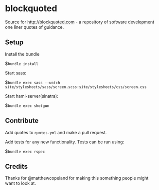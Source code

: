 blockquoted
===========================

Source for http://blockquoted.com - a repository of software development one liner quotes of guidance.

## Setup

Install the bundle

$`bundle install`


Start sass:

$`bundle exec sass --watch site/stylesheets/sass/screen.scss:site/stylesheets/css/screen.css`


Start haml-server(sinatra):

$`bundle exec shotgun`


## Contribute

Add quotes to `quotes.yml` and make a pull request.

Add tests for any new functionality. Tests can be run using:

$`bundle exec rspec`

## Credits

Thanks for @matthewcopeland for making this something people might want to look at.

